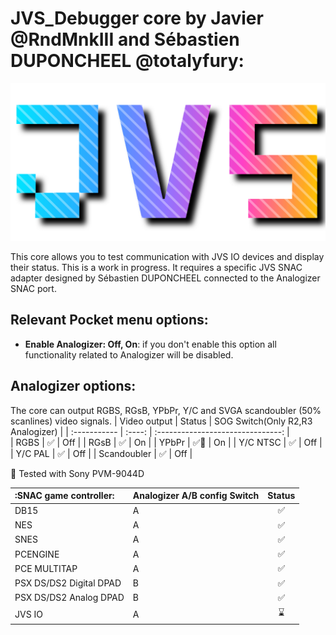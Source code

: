 # JVS_Debugger core by Javier @RndMnkIII and Sébastien DUPONCHEEL @totalyfury:
<img src="https://github.com/RndMnkIII/JVS_Debugger/blob/main/doc/jvs_logo_hr_2048x1024.png" width="512"  />

This core allows you to test communication with JVS IO devices and display their status. This is a work in progress. It requires a specific JVS SNAC adapter designed by Sébastien DUPONCHEEL connected to the Analogizer SNAC port.

## Relevant Pocket menu options: 
* __Enable Analogizer: Off, On__: if you don't enable this option all functionality related to Analogizer will be disabled.

## Analogizer options:

The core can output RGBS, RGsB, YPbPr, Y/C and SVGA scandoubler (50% scanlines) video signals.
| Video output | Status | SOG Switch(Only R2,R3 Analogizer) |
| :----------- | :----: | :-------------------------------: |     
| RGBS         |  ✅    |     Off                           |
| RGsB         |  ✅    |     On                            |
| YPbPr        |  ✅🔹  |     On                            |
| Y/C NTSC     |  ✅    |     Off                           |
| Y/C PAL      |  ✅    |     Off                           |
| Scandoubler  |  ✅    |     Off                           |

🔹 Tested with Sony PVM-9044D

| :SNAC game controller:  | Analogizer A/B config Switch | Status |
| :---------------------- | :--------------------------- | :----: |
| DB15                    | A                            |  ✅    |
| NES                     | A                            |  ✅    |
| SNES                    | A                            |  ✅    |
| PCENGINE                | A                            |  ✅    |
| PCE MULTITAP            | A                            |  ✅    |
| PSX DS/DS2 Digital DPAD | B                            |  ✅    |
| PSX DS/DS2 Analog  DPAD | B                            |  ✅    |
| JVS IO                  | A                            |  ⌛    |
